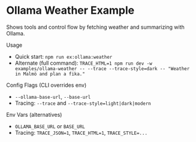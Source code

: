 # Ollama Weather Example

Shows tools and control flow by fetching weather and summarizing with Ollama.

Usage
- Quick start: `npm run ex:ollama:weather`
- Alternate (full command): `TRACE_HTML=1 npm run dev -w examples/ollama-weather -- --trace --trace-style=dark -- "Weather in Malmö and plan a fika."`

Config Flags (CLI overrides env)
- `--ollama-base-url`, `--base-url`
- Tracing: `--trace` and `--trace-style=light|dark|modern`

Env Vars (alternatives)
- `OLLAMA_BASE_URL` or `BASE_URL`
- Tracing: `TRACE_JSON=1`, `TRACE_HTML=1`, `TRACE_STYLE=...`
